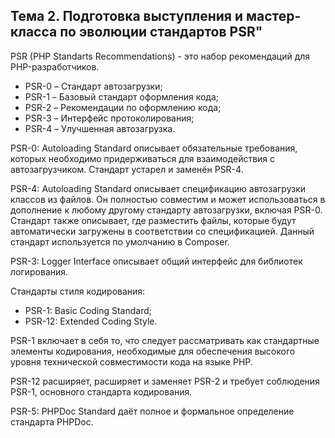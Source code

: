 ## Тема 2. Подготовка выступления и мастер-класса по эволюции стандартов PSR"

PSR (PHP Standarts Recommendations) - это набор рекомендаций для PHP-разработчиков.

* PSR-0 – Стандарт автозагрузки;
* PSR-1 – Базовый стандарт оформления кода;
* PSR-2 – Рекомендации по оформлению кода;
* PSR-3 – Интерфейс протоколирования;
* PSR-4 – Улучшенная автозагрузка.

PSR-0: Autoloading Standard описывает обязательные требования, которых необходимо придерживаться для взаимодействия с автозагрузчиком. Стандарт устарел и заменён PSR-4.

PSR-4: Autoloading Standard описывает спецификацию автозагрузки классов из файлов. Он полностью совместим и может использоваться в дополнение к любому другому стандарту автозагрузки, включая PSR-0. Стандарт также описывает, где разместить файлы, которые будут автоматически загружены в соответствии со спецификацией. Данный стандарт используется по умолчанию в Composer.

PSR-3: Logger Interface описывает общий интерфейс для библиотек логирования.

Стандарты стиля кодирования:

* PSR-1: Basic Coding Standard;
* PSR-12: Extended Coding Style.

PSR-1 включает в себя то, что следует рассматривать как стандартные элементы кодирования, необходимые для обеспечения высокого уровня технической совместимости кода на языке PHP.

PSR-12 расширяет, расширяет и заменяет PSR-2 и требует соблюдения PSR-1, основного стандарта кодирования.

PSR-5: PHPDoc Standard даёт полное и формальное определение стандарта PHPDoc.
